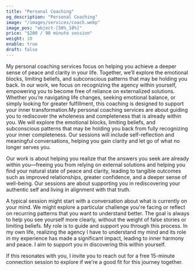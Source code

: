 ```yaml
---
title: "Personal Coaching"
og_description: "Personal Coaching"
image: "/images/services/coach.webp"
image_pos: "object-[50%_10%]"
price: "$200 / 90 minute session"
weight: 10
enable: true
draft: false
---
```

My personal coaching services focus on helping you achieve a deeper sense of peace and clarity in your life. Together, we’ll explore the emotional blocks, limiting beliefs, and subconscious patterns that may be holding you back. In our work, we focus on recognizing the agency within yourself, empowering you to become free of reliance on externalized solutions. Whether you’re navigating life changes, seeking emotional balance, or simply looking for greater fulfillment, this coaching is designed to support your inner transformation.My personal coaching services are about guiding you to rediscover the wholeness and completeness that is already within you. We will explore the emotional blocks, limiting beliefs, and subconscious patterns that may be holding you back from fully recognizing your inner completeness. Our sessions will include self-reflection and meaningful conversations, helping you gain clarity and let go of what no longer serves you. 

Our work is about helping you realize that the answers you seek are already within you—freeing you from relying on external solutions and helping you find your natural state of peace and clarity, leading to tangible outcomes such as improved relationships, greater confidence, and a deeper sense of well-being. Our sessions are about supporting you in rediscovering your authentic self and living in alignment with that truth.

A typical session might start with a conversation about what is currently on your mind. We might explore a particular challenge you're facing or reflect on recurring patterns that you want to understand better. The goal is always to help you see yourself more clearly, without the weight of false stories or limiting beliefs. My role is to guide and support you through this process. In my own life, realizing the agency I have to understand my mind and its role in my experience has made a significant impact, leading to inner harmony and peace. I aim to support you in discovering this within yourself.

If this resonates with you, I invite you to reach out for a free 15-minute connection session to explore if we're a good fit for this journey together.

